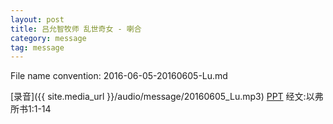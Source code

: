 ```yaml
---
layout: post
title: 吕允智牧师 乱世奇女 - 喇合
category: message
tag: message
---
```


File name convention: 2016-06-05-20160605-Lu.md

[录音]({{ site.media_url }}/audio/message/20160605_Lu.mp3)  [PPT]() 经文:以弗所书1:1-14
